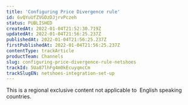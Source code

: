 ```yaml
---
title: 'Configuring Price Divergence rule'
id: 6vQYuUfZVGDzDJjrvPczeh
status: PUBLISHED
createdAt: 2022-01-04T21:52:30.719Z
updatedAt: 2022-01-04T21:56:25.237Z
publishedAt: 2022-01-04T21:56:25.237Z
firstPublishedAt: 2022-01-04T21:56:25.237Z
contentType: trackArticle
productTeam: Channels
slug: configuring-price-divergence-rule-netshoes
trackId: 5Ua87lhFg4m0kEcuyqmcCm
trackSlugEN: netshoes-integration-set-up
---
```


<div class="alert alert-warning" role="alert">This is a regional exclusive content not applicable to 
English speaking countries.</div>
